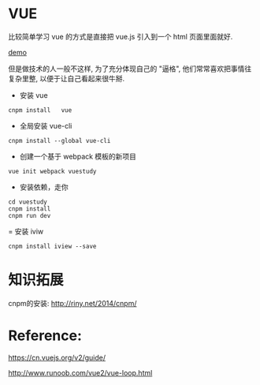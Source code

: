 VUE
==

比较简单学习 vue 的方式是直接把 vue.js 引入到一个 html 页面里面就好.

[demo](./index.html) 

但是做技术的人一般不这样, 为了充分体现自己的 "逼格", 他们常常喜欢把事情往复杂里整, 以便于让自己看起来很牛掰.



- 安装 vue

```
cnpm install   vue
```

- 全局安装 vue-cli

```
cnpm install --global vue-cli
```

- 创建一个基于 webpack 模板的新项目

```
vue init webpack vuestudy
```

- 安装依赖，走你

```
cd vuestudy
cnpm install
cnpm run dev

```

= 安装 iviw

```
cnpm install iview --save

```


知识拓展
==

cnpm的安装: http://riny.net/2014/cnpm/


Reference:
==

https://cn.vuejs.org/v2/guide/

http://www.runoob.com/vue2/vue-loop.html



